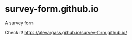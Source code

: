# survey-form.github.io
A survey form

Check it! https://alevargass.github.io/survey-form.github.io/
